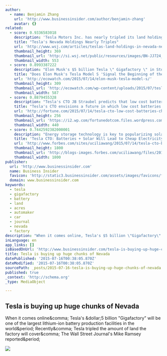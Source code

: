 ```yaml
---
author:
  - name: Benjamin Zhang
    url: 'http://www.businessinsider.com/author/benjamin-zhang'
    avatar: {}
related:
  - score: 0.9336583018
    description: 'Tesla Motors Inc. has nearly tripled its land holdings in Nevada in recent months, purchasing nearly 2,000 additional acres near Reno as it continues work on a factory intended to build batteries for electric cars and stationary backup batteries. Tesla originally purchased 1,000 acres in 2014, when it struck a deal to locate outside Reno in nearby Storey County.'
    title: "Tesla's Nevada Holdings Nearly Triples"
    url: 'http://www.wsj.com/articles/teslas-land-holdings-in-nevada-nearly-triples-1436908368'
    thumbnail_height: 369
    thumbnail_url: 'http://si.wsj.net/public/resources/images/BN-JJ724_TESLAj_G_20150714171020.jpg'
    thumbnail_width: 553
  - score: 0.8993387222
    description: "Elon Musk's $5 billion Tesla \" Gigafactory \" in Story County, Nevada isn't just going to be big, it's going to be the biggest in the world. At least that's the word on the street after Story County official Dean Haymore revealed that the electric vehicle/ battery maker initially bought a thousand acres to start with, then recently swooped up another 1,200 acres and another 350 acres on top of that."
    title: "Does Elon Musk's Tesla Model S 'Signal the Beginning of the End for Oil?'"
    url: 'http://ecowatch.com/2015/07/14/elon-musk-tesla-model-s/'
    thumbnail_height: 309
    thumbnail_url: 'http://ecowatch.com/wp-content/uploads/2015/07/teslafactoryfb.jpg'
    thumbnail_width: 587
  - score: 0.8879455328
    description: "Tesla's CTO JB Straubel predicts that low cost batteries will transform transportation and access to electricity over the next decade. In a wide ranging talk at a solar conference in San Francisco Monday night, Straubel described a future in which all vehicles (other than planes and rockets) are powered by batteries, and new electricity systems are built with solar panels combined with batteries."
    title: "Tesla's CTO envisions a future in which low cost batteries change everything"
    url: 'http://fortune.com/2015/07/14/tesla-cto-low-cost-batteries-change-everything/'
    thumbnail_height: 256
    thumbnail_url: 'https://i2.wp.com/fortunedotcom.files.wordpress.com/2015/07/img_2095-e1436840301649.jpg?fit=440%2C330&quality=80&strip'
    thumbnail_width: 440
  - score: 0.7442592382000001
    description: "Energy storage technology is key to popularizing solar energy generation, and that point was underscored by the feature speaker at a large solar energy conference in San Francisco Monday: Tesla Motors' chief technology officer, JB Straubel. Straubel took the stage at Intersolar's opening ceremony to extol the energy density and other [...]"
    title: 'Tesla CTO: Batteries + Solar Will Lead to Cheap Electricity Within 10 Years'
    url: 'http://www.forbes.com/sites/uciliawang/2015/07/14/tesla-cto-batteries-solar-will-lead-to-cheap-electricity-within-10-years/'
    thumbnail_height: 1800
    thumbnail_url: 'http://blogs-images.forbes.com/uciliawang/files/2015/05/Tesla-home-battery-pack.jpg'
    thumbnail_width: 1800
publisher:
  url: 'http://www.businessinsider.com'
  name: Business Insider
  favicon: 'http://static3.businessinsider.com/assets/images/favicons/favicon.ico?v=dLl892QoQj'
  domain: www.businessinsider.com
keywords:
  - tesla
  - gigafactory
  - battery
  - land
  - acres
  - automaker
  - car
  - journal
  - nevada
  - factory
description: "When it comes online, Tesla's $5 billion \"Gigafactory\" will be one of the largest lithium-ion battery production facilities in the world. Recently, Tesla tripled the amount of land the factory will cover, The Wall Street Journal's Mike Ramsey reported."
inLanguage: en
app_links: []
isBasedOnUrl: 'http://www.businessinsider.com/tesla-is-buying-up-huge-chunks-of-nevada-2015-7'
title: Tesla is buying up huge chunks of Nevada
datePublished: '2015-07-16T00:38:05.870Z'
dateModified: '2015-07-16T00:38:05.870Z'
sourcePath: _posts/2015-07-16-tesla-is-buying-up-huge-chunks-of-nevada.md
published: true
_context: 'http://schema.org'
_type: MediaObject

---
```

<article style=""><h1>Tesla is buying up huge chunks of Nevada</h1><p>When it comes online&amp;comma; Tesla's &amp;dollar;5 billion "Gigafactory" will be one of the largest lithium-ion battery production facilities in the world&amp;period; Recently&amp;comma; Tesla tripled the amount of land the factory will cover&amp;comma; The Wall Street Journal's Mike Ramsey reported&amp;period;</p><img src="http://static4.businessinsider.com/image/55a68d84371d2277018b68e9/tesla-is-buying-up-huge-chunks-of-nevada.jpg" /></article>